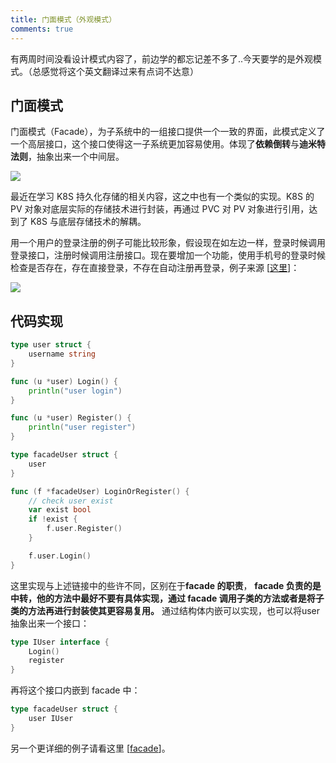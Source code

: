 ```yaml
---
title: 门面模式（外观模式）
comments: true
---
```


有两周时间没看设计模式内容了，前边学的都忘记差不多了..今天要学的是外观模式。（总感觉将这个英文翻译过来有点词不达意）

<!--more-->

 ## 门面模式

门面模式（Facade），为子系统中的一组接口提供一个一致的界面，此模式定义了一个高层接口，这个接口使得这一子系统更加容易使用。体现了**依赖倒转**与**迪米特法则**，抽象出来一个中间层。

![](https://s2.loli.net/2022/07/05/2WPfhFCj6yUpIHV.png)

最近在学习 K8S 持久化存储的相关内容，这之中也有一个类似的实现。K8S 的 PV 对象对底层实际的存储技术进行封装，再通过 PVC 对 PV 对象进行引用，达到了 K8S 与底层存储技术的解耦。



用一个用户的登录注册的例子可能比较形象，假设现在如左边一样，登录时候调用登录接口，注册时候调用注册接口。现在要增加一个功能，使用手机号的登录时候检查是否存在，存在直接登录，不存在自动注册再登录，例子来源 [[这里](https://github.com/mohuishou/go-design-pattern/tree/master/09_facade)]：

![](https://s2.loli.net/2022/07/05/78QuU9nEI6HPFco.png)



## 代码实现

```go
type user struct {
    username string
}

func (u *user) Login() {
    println("user login")
}

func (u *user) Register() {
    println("user register")
}

type facadeUser struct {
    user
}

func (f *facadeUser) LoginOrRegister() {
    // check user exist
    var exist bool
    if !exist {
        f.user.Register()
    }

    f.user.Login()
}
```

这里实现与上述链接中的些许不同，区别在于**facade 的职责**， **facade 负责的是中转，他的方法中最好不要有具体实现，通过 facade 调用子类的方法或者是将子类的方法再进行封装使其更容易复用。** 通过结构体内嵌可以实现，也可以将user抽象出来一个接口：

```go
type IUser interface {
    Login()
    register
}
```

再将这个接口内嵌到 facade 中：

```go
type facadeUser struct {
    user IUser
}
```



另一个更详细的例子请看这里 [[facade](https://golangbyexample.com/facade-design-pattern-in-golang/)]。